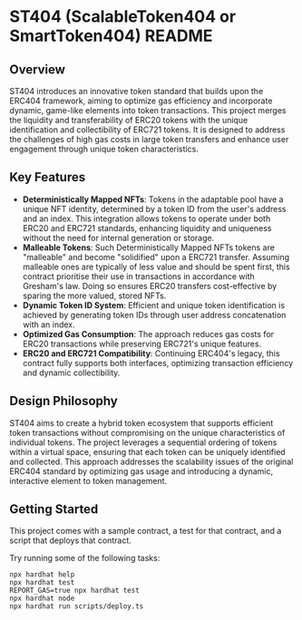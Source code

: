# ST404 (ScalableToken404 or SmartToken404) README

## Overview

ST404 introduces an innovative token standard that builds upon the ERC404 framework, aiming to optimize gas efficiency and incorporate dynamic, game-like elements into token transactions. This project merges the liquidity and transferability of ERC20 tokens with the unique identification and collectibility of ERC721 tokens. It is designed to address the challenges of high gas costs in large token transfers and enhance user engagement through unique token characteristics.

## Key Features

- **Deterministically Mapped NFTs**: Tokens in the adaptable pool have a unique NFT identity, determined by a token ID from the user's address and an index. This integration allows tokens to operate under both ERC20 and ERC721 standards, enhancing liquidity and uniqueness without the need for internal generation or storage.
- **Malleable Tokens**: Such Deterministically Mapped NFTs tokens are "malleable" and become "solidified" upon a ERC721 transfer. Assuming malleable ones are typically of less value and should be spent first, this contract prioritise their use in transactions in accordance with Gresham's law. Doing so ensures ERC20 transfers cost-effective by sparing the more valued, stored NFTs.
- **Dynamic Token ID System**: Efficient and unique token identification is achieved by generating token IDs through user address concatenation with an index.
- **Optimized Gas Consumption**: The approach reduces gas costs for ERC20 transactions while preserving ERC721's unique features.
- **ERC20 and ERC721 Compatibility**: Continuing ERC404's legacy, this contract fully supports both interfaces, optimizing transaction efficiency and dynamic collectibility.

## Design Philosophy

ST404 aims to create a hybrid token ecosystem that supports efficient token transactions without compromising on the unique characteristics of individual tokens. The project leverages a sequential ordering of tokens within a virtual space, ensuring that each token can be uniquely identified and collected. This approach addresses the scalability issues of the original ERC404 standard by optimizing gas usage and introducing a dynamic, interactive element to token management.

## Getting Started

This project comes with a sample contract, a test for that contract, and a script that deploys that contract.

Try running some of the following tasks:

```shell
npx hardhat help
npx hardhat test
REPORT_GAS=true npx hardhat test
npx hardhat node
npx hardhat run scripts/deploy.ts
```
